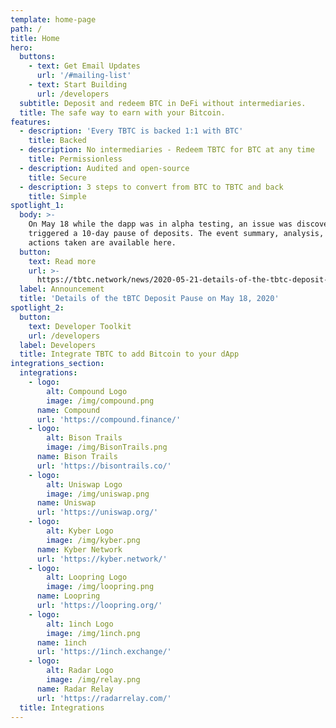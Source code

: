 ```yaml
---
template: home-page
path: /
title: Home
hero:
  buttons:
    - text: Get Email Updates
      url: '/#mailing-list'
    - text: Start Building
      url: /developers
  subtitle: Deposit and redeem BTC in DeFi without intermediaries.
  title: The safe way to earn with your Bitcoin.
features:
  - description: 'Every TBTC is backed 1:1 with BTC'
    title: Backed
  - description: No intermediaries - Redeem TBTC for BTC at any time
    title: Permissionless
  - description: Audited and open-source
    title: Secure
  - description: 3 steps to convert from BTC to TBTC and back
    title: Simple
spotlight_1:
  body: >-
    On May 18 while the dapp was in alpha testing, an issue was discovered that
    triggered a 10-day pause of deposits. The event summary, analysis, and
    actions taken are available here.
  button:
    text: Read more
    url: >-
      https://tbtc.network/news/2020-05-21-details-of-the-tbtc-deposit-pause-on-may-18-2020/
  label: Announcement
  title: 'Details of the tBTC Deposit Pause on May 18, 2020'
spotlight_2:
  button:
    text: Developer Toolkit
    url: /developers
  label: Developers
  title: Integrate TBTC to add Bitcoin to your dApp
integrations_section:
  integrations:
    - logo:
        alt: Compound Logo
        image: /img/compound.png
      name: Compound
      url: 'https://compound.finance/'
    - logo:
        alt: Bison Trails
        image: /img/BisonTrails.png
      name: Bison Trails
      url: 'https://bisontrails.co/'
    - logo:
        alt: Uniswap Logo
        image: /img/uniswap.png
      name: Uniswap
      url: 'https://uniswap.org/'
    - logo:
        alt: Kyber Logo
        image: /img/kyber.png
      name: Kyber Network
      url: 'https://kyber.network/'
    - logo:
        alt: Loopring Logo
        image: /img/loopring.png
      name: Loopring
      url: 'https://loopring.org/'
    - logo:
        alt: 1inch Logo
        image: /img/1inch.png
      name: 1inch
      url: 'https://1inch.exchange/'
    - logo:
        alt: Radar Logo
        image: /img/relay.png
      name: Radar Relay
      url: 'https://radarrelay.com/'
  title: Integrations
---
```


